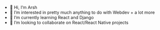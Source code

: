 - 👋 Hi, I’m Arsh 
- 👀 I’m interested in pretty much anything to do with Webdev + a lot more
- 🌱 I’m currently learning React and Django
- 💞️ I’m looking to collaborate on React/React Native projects
 

<!---
arshxyz/arshxyz is a ✨ special ✨ repository because its `README.md` (this file) appears on your GitHub profile.
You can click the Preview link to take a look at your changes.
--->
